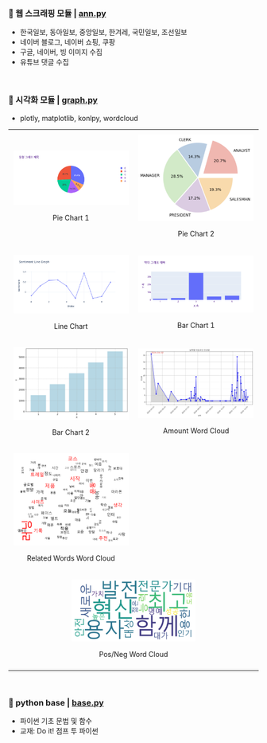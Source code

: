 ### 📌 웹 스크래핑 모듈 | [ann.py](ann.py)</br>
- 한국일보, 동아일보, 중앙일보, 한겨레, 국민일보, 조선일보 
- 네이버 블로그, 네이버 쇼핑, 쿠팡
- 구글, 네이버, 빙 이미지 수집
- 유튜브 댓글 수집

&nbsp;

### 📌 시각화 모듈 | [graph.py](graph.py)</br> 
- plotly, matplotlib, konlpy, wordcloud 
<table style="width: 100%; text-align: center; border-collapse: collapse;">
  <tr>
    <td style="padding: 10px;">
      <img src="graph/pie1.png" alt="Pie Chart 1" width="250"/><br/>
      <p>Pie Chart 1</p>
    </td>
    <td style="padding: 10px;">
      <img src="graph/pie2.png" alt="Pie Chart 2" width="250"/><br/>
      <p>Pie Chart 2</p>
    </td>
  </tr>
  <tr>
    <td style="padding: 10px;">
      <img src="graph/line1.png" alt="Line Chart" width="250"/><br/>
      <p>Line Chart</p>
    </td>
    <td style="padding: 10px;">
      <img src="graph/bar1.png" alt="Bar Chart 1" width="250"/><br/>
      <p>Bar Chart 1</p>
    </td>
  </tr>
  <tr>
    <td style="padding: 10px;">
      <img src="graph/bar2.png" alt="Bar Chart 2" width="250"/><br/>
      <p>Bar Chart 2</p>
    </td>
    <td style="padding: 10px;">
      <img src="graph/amountword1.png" alt="Amount Word Cloud" width="250"/><br/>
      <p>Amount Word Cloud</p>
    </td>
  </tr>
  <tr>
    <td style="padding: 10px;">
      <img src="graph/related_words1.png" alt="Related Words Word Cloud" width="250"/><br/>
      <p>Related Words Word Cloud</p>
    </td>
  </tr>
  <tr>
    <td style="padding: 10px;" colspan="3">
      <img src="graph/posnegwordcloud1.png" alt="PosNeg Word Cloud" width="250"/><br/>
      <p>Pos/Neg Word Cloud</p>
    </td>
  </tr>
</table>




&nbsp;

### 📌 python base | [base.py](base.py)</br> 
- 파이썬 기초 문법 및 함수 
- 교재: Do it! 점프 투 파이썬 

&nbsp;

